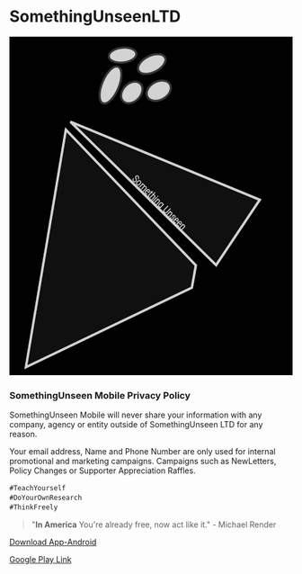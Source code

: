 # SomethingUnseenLTD

![SomethingUnseen](https://github.com/amzinglyrwarded/somethingunseen.github.io/blob/master/somethingunseen-dark-logo.jpg)


### SomethingUnseen Mobile Privacy Policy

SomethingUnseen Mobile will never share your information with any company, agency or entity outside of SomethingUnseen LTD for any reason. 


Your email address, Name and Phone Number are only used for internal promotional and marketing campaigns. Campaigns such as NewLetters, Policy Changes or Supporter Appreciation Raffles. 

```markdown
#TeachYourself
#DoYourOwnResearch
#ThinkFreely
```


>"**In America** You're already free, now act like it."
> \- Michael Render

[Download App-Android](https://github.com/amzinglyrwarded/somethingunseen.github.io/blob/master/cricketwater_1.5_official.apk)

[Google Play Link](https://play.google.com/store/apps/details?id=com.somethingunseen.amzinglyrwarded.somethingunseenmobile)

